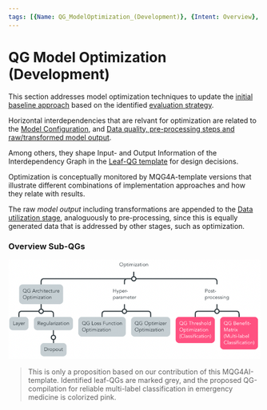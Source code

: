 ```yaml
---
tags: [{Name: QG_ModelOptimization_(Development)}, {Intent: Overview}, {Applicability: GenericAILifecycle}, {Usage Example: default_highrisk}]
---
```




# QG Model Optimization (Development)

This section addresses model optimization techniques to update the [initial baseline approach](../1_Model_Configuration/QG_ModelConfiguration_(Development).md) based on the identified [evaluation strategy](../2_Model_Evaluation/QG_ModelEvaluation_(Development).md).

Horizontal interdependencies that are relvant for optimization are related to the [Model Configuration](../1_Model_Configuration/QG_ModelConfiguration_(Development).md), and [Data quality, pre-processing steps and raw/transformed model output](../../1_Data/2_Utilization/QG_Utilization_(Data).md). 

Among others, they shape Input- and Output Information of the Interdependency Graph in the [Leaf-QG template](../../../../templates/Template_LeafQG.md) for design decisions.

Optimization is conceptually monitored by MQG4A-template versions that illustrate different combinations of implementation approaches and how they relate with results.

The raw *model output* including transformations are appended to the [Data utilization stage](../../1_Data/2_Utilization/QG_Utilization_(Data).md), analoguously to pre-processing, since this is equally generated data that is addressed by other stages, such as optimization.

### Overview Sub-QGs

![](../../../../imgs/Lifecycle/QGOptimization.png)

> This is only a proposition based on our contribution of this MQG4AI-template. Identified leaf-QGs are marked grey, and the proposed QG-compilation for reliable multi-label classification in emergency medicine is colorized pink.